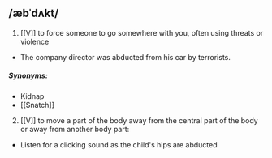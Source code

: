 ## /æbˈdʌkt/
1. [[V]]
to force someone to go somewhere with you, often using threats or violence

- The company director was abducted from his car by terrorists.

##### Synonyms:
- Kidnap
- [[Snatch]]

2. [[V]]
to move a part of the body away from the central part of the body or away from another body part:

- Listen for a clicking sound as the child's hips are abducted